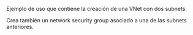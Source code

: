 Ejemplo de uso que contiene la creación de una VNet con dos subnets.

Crea también un network security group asociado a una de las subnets anteriores.